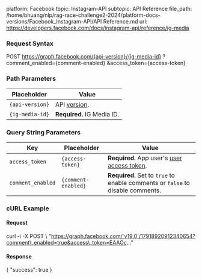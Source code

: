 platform: Facebook
topic: Instagram-API
subtopic: API Reference
file_path: /home/bhuang/nlp/rag-race-challenge2-2024/platform-docs-versions/Facebook_Instagram-API/API Reference.md
url: https://developers.facebook.com/docs/instagram-api/reference/ig-media

### Request Syntax

POST https://graph.facebook.com/{api-version}/{ig-media-id}
  ?comment\_enabled={comment-enabled}
  &access\_token={access-token}

### Path Parameters

| Placeholder | Value |
| --- | --- |
| `{api-version}` | API [version](https://developers.facebook.com/docs/graph-api/guides/versioning). |
| `{ig-media-id}` | **Required.** IG Media ID. |

### Query String Parameters

| Key | Placeholder | Value |
| --- | --- | --- |
| `access_token` | `{access-token}` | **Required.** App user's [user access token](https://developers.facebook.com/docs/facebook-login/access-tokens#usertokens). |
| `comment_enabled` | `{comment-enabled}` | **Required.** Set to `true` to enable comments or `false` to disable comments. |

### cURL Example

#### Request

curl -i -X POST \\
 "https://graph.facebook.com/`v19.0`/17918920912340654?comment\_enabled=true&access\_token=EAAOc..."

#### Response

{
  "success": true
}